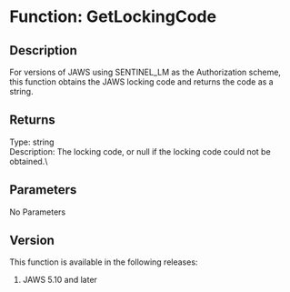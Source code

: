 # Function: GetLockingCode

## Description

For versions of JAWS using SENTINEL_LM as the Authorization scheme, this
function obtains the JAWS locking code and returns the code as a string.

## Returns

Type: string\
Description: The locking code, or null if the locking code could not be
obtained.\

## Parameters

No Parameters

## Version

This function is available in the following releases:

1.  JAWS 5.10 and later
